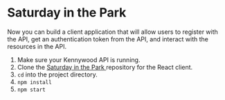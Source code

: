 # Saturday in the Park

Now you can build a client application that will allow users to register with the API, get an authentication token from the API, and interact with the resources in the API.

1. Make sure your Kennywood API is running.
1. Clone the [Saturday in the Park ](https://github.com/nashville-software-school/saturday-in-the-park) repository for the React client.
1. `cd` into the project directory.
1. `npm install`
1. `npm start`